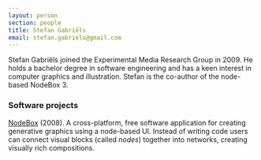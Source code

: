 ```yaml
---
layout: person
section: people
title: Stefan Gabriëls
email: stefan.gabriels@gmail.com
---
```

Stefan Gabriëls joined the Experimental Media Research Group in 2009. He holds a bachelor degree in software engineering and has a keen interest in computer graphics and illustration. Stefan is the co-author of the node-based NodeBox 3. 

<h3>Software projects</h3>

<div class="box"><a href="../software/nodebox-3" class="tag-software">NodeBox</a> (2008). A cross-platform, free software application for creating generative graphics using a node-based UI. Instead of writing code users can connect visual blocks (called <em>nodes</em>) together into networks, creating visually rich compositions.</div>
